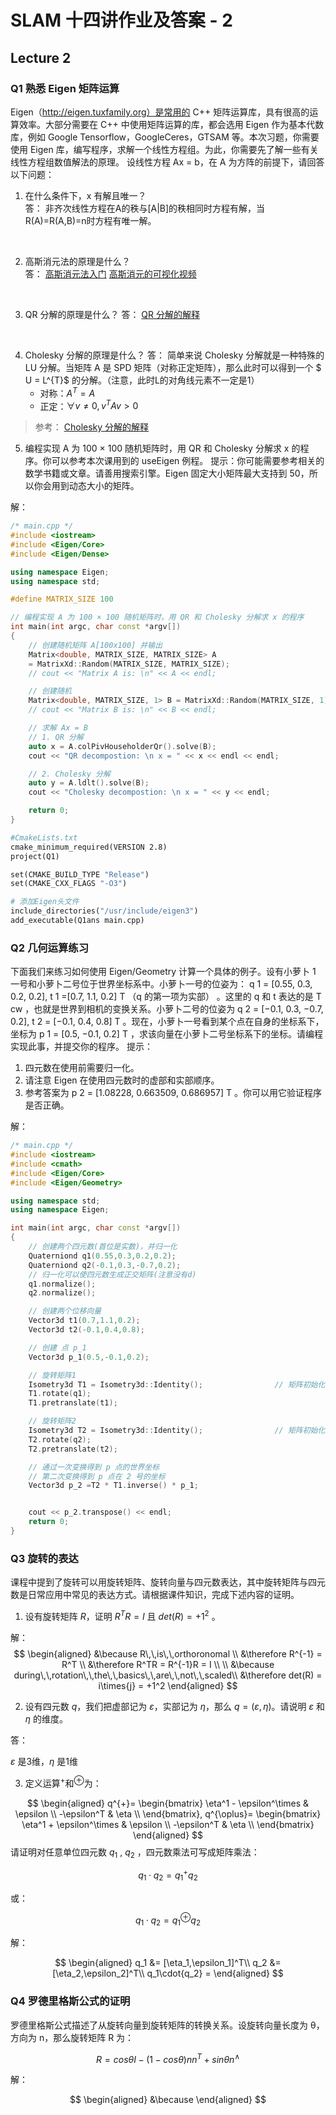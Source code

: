 
# SLAM 十四讲作业及答案 - 2

## Lecture 2

### Q1 熟悉 Eigen 矩阵运算

Eigen（http://eigen.tuxfamily.org）是常⽤的 C++ 矩阵运算库，具有很⾼的运算效率。⼤部分需要在 C++ 中使⽤矩阵运算的库，都会选⽤ Eigen 作为基本代数库，例如 Google Tensorflow，GoogleCeres，GTSAM 等。本次习题，你需要使⽤ Eigen 库，编写程序，求解⼀个线性⽅程组。为此，你需要先了解⼀些有关线性⽅程组数值解法的原理。
设线性⽅程 Ax = b，在 A 为⽅阵的前提下，请回答以下问题：
1. 在什么条件下，x 有解且唯⼀？     
答： 
非齐次线性方程在A的秩与[A|B]的秩相同时方程有解，当R(A)=R(A,B)=n时方程有唯一解。
<br>

2. ⾼斯消元法的原理是什么？         
答：
[高斯消元法入门](https://blog.csdn.net/pengwill97/article/details/77200372)
[高斯消元的可视化视频](https://www.bilibili.com/video/BV1Ub411U767?from=search&seid=11274721862767203625&spm_id_from=333.337.0.0)
<br>

3. QR 分解的原理是什么？
答：
[QR 分解的解释](https://zhuanlan.zhihu.com/p/84415000)
<br>

4. Cholesky 分解的原理是什么？
答：
简单来说 Cholesky 分解就是一种特殊的 LU 分解。当矩阵 A 是 SPD 矩阵（对称正定矩阵），那么此时可以得到一个 $ U = L^{T}$ 的分解。（注意，此时L的对角线元素不一定是1）
    * 对称：$A^T = A$
    * 正定：$\forall v \neq 0, v^T Av > 0$

>参考： [Cholesky 分解的解释](https://zhuanlan.zhihu.com/p/112091443)


5. 编程实现 A 为 100 × 100 随机矩阵时，⽤ QR 和 Cholesky 分解求 x 的程序。你可以参考本次课⽤到的 useEigen 例程。
提⽰：你可能需要参考相关的数学书籍或⽂章。请善⽤搜索引擎。Eigen 固定⼤⼩矩阵最⼤⽀持到 50，所以你会⽤到动态⼤⼩的矩阵。

解：

```cpp
/* main.cpp */
#include <iostream>
#include <Eigen/Core>
#include <Eigen/Dense>

using namespace Eigen;
using namespace std;

#define MATRIX_SIZE 100

// 编程实现 A 为 100 × 100 随机矩阵时，⽤ QR 和 Cholesky 分解求 x 的程序
int main(int argc, char const *argv[])
{
    // 创建随机矩阵 A[100x100] 并输出
    Matrix<double, MATRIX_SIZE, MATRIX_SIZE> A
    = MatrixXd::Random(MATRIX_SIZE, MATRIX_SIZE);
    // cout << "Matrix A is: \n" << A << endl;

    // 创建随机
    Matrix<double, MATRIX_SIZE, 1> B = MatrixXd::Random(MATRIX_SIZE, 1);
    // cout << "Matrix B is: \n" << B << endl;

    // 求解 Ax = B
    // 1. QR 分解
    auto x = A.colPivHouseholderQr().solve(B);
    cout << "QR decompostion: \n x = " << x << endl << endl; 

    // 2. Cholesky 分解
    auto y = A.ldlt().solve(B);
    cout << "Cholesky decompostion: \n x = " << y << endl; 

    return 0;
}
```


```makefile
#CmakeLists.txt
cmake_minimum_required(VERSION 2.8)
project(Q1)

set(CMAKE_BUILD_TYPE "Release")
set(CMAKE_CXX_FLAGS "-O3")

# 添加Eigen头文件
include_directories("/usr/include/eigen3")
add_executable(Q1ans main.cpp)
```


### Q2 几何运算练习

下⾯我们来练习如何使⽤ Eigen/Geometry 计算⼀个具体的例⼦。设有⼩萝⼘ 1 ⼀号和⼩萝⼘⼆号位于世界坐标系中。⼩萝⼘⼀号的位姿为： q 1 = [0.55, 0.3, 0.2, 0.2], t 1 =[0.7, 1.1, 0.2] T （q 的第⼀项为实部）
。这⾥的 q 和 t 表达的是 T cw ，也就是世界到相机的变换关系。⼩萝⼘⼆号的位姿为 q 2 = [−0.1, 0.3, −0.7, 0.2], t 2 = [−0.1, 0.4, 0.8] T 。现在，⼩萝⼘⼀号看到某个点在⾃⾝的坐标系下，坐标为 p 1 = [0.5, −0.1, 0.2] T ，求该向量在⼩萝⼘⼆号坐标系下的坐标。请编程实现此事，并提交你的程序。
提⽰：
1. 四元数在使⽤前需要归⼀化。
2. 请注意 Eigen 在使⽤四元数时的虚部和实部顺序。
3. 参考答案为 p 2 = [1.08228, 0.663509, 0.686957] T 。你可以⽤它验证程序是否正确。

解：

```cpp
/* main.cpp */
#include <iostream>
#include <cmath>
#include <Eigen/Core>
#include <Eigen/Geometry>

using namespace std;
using namespace Eigen;

int main(int argc, char const *argv[])
{
    // 创建两个四元数(首位是实数)，并归一化
    Quaterniond q1(0.55,0.3,0.2,0.2);
    Quaterniond q2(-0.1,0.3,-0.7,0.2);
    // 归一化可以使四元数生成正交矩阵(注意没有d)
    q1.normalize();
    q2.normalize();

    // 创建两个位移向量
    Vector3d t1(0.7,1.1,0.2);
    Vector3d t2(-0.1,0.4,0.8);

    // 创建 点 p_1
    Vector3d p_1(0.5,-0.1,0.2);

    // 旋转矩阵1
    Isometry3d T1 = Isometry3d::Identity();                // 矩阵初始化
    T1.rotate(q1);                                     
    T1.pretranslate(t1);     

    // 旋转矩阵2
    Isometry3d T2 = Isometry3d::Identity();                // 矩阵初始化      
    T2.rotate(q2);                                     
    T2.pretranslate(t2); 

    // 通过一次变换得到 p 点的世界坐标
    // 第二次变换得到 p 点在 2 号的坐标
    Vector3d p_2 =T2 * T1.inverse() * p_1;


    cout << p_2.transpose() << endl;
    return 0;
}
```

### Q3 旋转的表达

课程中提到了旋转可以⽤旋转矩阵、旋转向量与四元数表达，其中旋转矩阵与四元数是⽇常应⽤中常见的表达⽅式。请根据课件知识，完成下述内容的证明。

1. 设有旋转矩阵 $R$，证明 $R^T R = I$ 且 $det(R) = +1^2$ 。

解：
$$
\begin{aligned}    
&\because R\,\,is\,\,orthoronomal \\
&\therefore R^{-1} = R^T \\
&\therefore R^TR = R^{-1}R = I \\ \\
&\because during\,\,rotation\,\,the\,\,basics\,\,are\,\,not\,\,scaled\\
&\therefore det(R) = i\times{j} = +1^2
\end{aligned}
$$

2. 设有四元数 $q$，我们把虚部记为 $ε$，实部记为 $η$，那么 $q = (ε, η)$。请说明 $ε$ 和 $η$ 的维度。

答：

$ε$ 是3维，$η$ 是1维

3. 定义运算$^+$和$^⊕$为：

$$
\begin{aligned}
    q^{+}=
    \begin{bmatrix}
        \eta^1 - \epsilon^\times & \epsilon \\
        -\epsilon^T & \eta \\
    \end{bmatrix},
        q^{\oplus}=
    \begin{bmatrix}
        \eta^1 + \epsilon^\times & \epsilon \\
        -\epsilon^T & \eta \\
    \end{bmatrix}
\end{aligned}
$$
请证明对任意单位四元数 $q_1$ , $q_2$ ，四元数乘法可写成矩阵乘法：

$$
q_1 · q_2 = q_1^+q_2
$$

或：

$$
q_1 · q_2 = q_1^{\oplus}q_2
$$

解：

$$
\begin{aligned}    
q_1 &= [\eta_1,\epsilon_1]^T\\
q_2 &= [\eta_2,\epsilon_2]^T\\
q_1\cdot{q_2} = 
\end{aligned}
$$
### Q4 罗德里格斯公式的证明

罗德⾥格斯公式描述了从旋转向量到旋转矩阵的转换关系。设旋转向量长度为 θ，⽅向为 n，那么旋转矩阵 R 为：

$$
R = cosθI − (1 − cos θ)nn^T + sin θn^∧ 
$$

解：

$$
\begin{aligned}
    &\because
\end{aligned}
$$